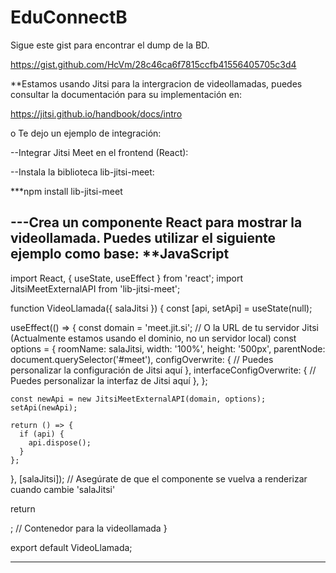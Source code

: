 # EduConnectB


Sigue este gist para encontrar el dump de la BD.

https://gist.github.com/HcVm/28c46ca6f7815ccfb41556405705c3d4

**Estamos usando Jitsi para la intergracion de videollamadas, puedes consultar la documentación para su implementación en:

https://jitsi.github.io/handbook/docs/intro

o Te dejo un ejemplo de integración:

--Integrar Jitsi Meet en el frontend (React):

--Instala la biblioteca lib-jitsi-meet:

***npm install lib-jitsi-meet


---Crea un componente React para mostrar la videollamada. Puedes utilizar el siguiente ejemplo como base:
**JavaScript
--------------------------------------------------------------------------------------------------------------
import React, { useState, useEffect } from 'react';
import JitsiMeetExternalAPI from 'lib-jitsi-meet';

function VideoLlamada({ salaJitsi }) {
  const [api, setApi] = useState(null);

  useEffect(() => {
    const domain = 'meet.jit.si'; // O la URL de tu servidor Jitsi (Actualmente estamos usando el dominio, no un servidor local)
    const options = {
      roomName: salaJitsi,
      width: '100%',
      height: '500px',
      parentNode: document.querySelector('#meet'),
      configOverwrite: {
        // Puedes personalizar la configuración de Jitsi aquí
      },
      interfaceConfigOverwrite: {
        // Puedes personalizar la interfaz de Jitsi aquí
      },
    };

    const newApi = new JitsiMeetExternalAPI(domain, options);
    setApi(newApi);

    return () => {
      if (api) {
        api.dispose();
      }
    };
  }, [salaJitsi]); // Asegúrate de que el componente se vuelva a renderizar cuando cambie 'salaJitsi'

  return <div id="meet"></div>; // Contenedor para la videollamada
}

export default VideoLlamada;

-----------------------------------------------------------------------------------------------------------